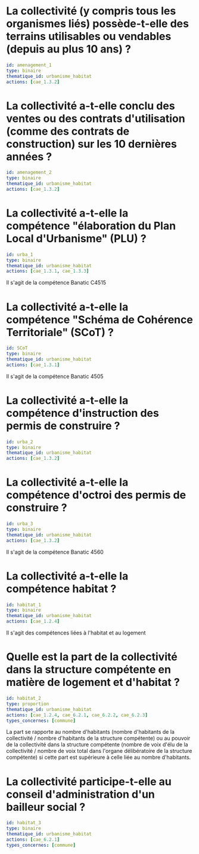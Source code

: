 # La collectivité (y compris tous les organismes liés) possède-t-elle des terrains utilisables ou vendables (depuis au plus 10 ans) ?
```yaml
id: amenagement_1
type: binaire
thematique_id: urbanisme_habitat
actions: [cae_1.3.2]
```

# La collectivité a-t-elle conclu des ventes ou des contrats d'utilisation (comme des contrats de construction) sur les 10 dernières années ?
```yaml
id: amenagement_2
type: binaire
thematique_id: urbanisme_habitat
actions: [cae_1.3.2]
```

# La collectivité a-t-elle la compétence "élaboration du Plan Local d'Urbanisme" (PLU) ?
```yaml
id: urba_1
type: binaire
thematique_id: urbanisme_habitat
actions: [cae_1.3.1, cae_1.3.3]
```
Il s'agit de la compétence Banatic C4515

# La collectivité a-t-elle la compétence "Schéma de Cohérence Territoriale" (SCoT) ?
```yaml
id: SCoT
type: binaire
thematique_id: urbanisme_habitat
actions: [cae_1.3.1]
```
Il s'agit de la compétence Banatic 4505

# La collectivité a-t-elle la compétence d'instruction des permis de construire ?
```yaml
id: urba_2
type: binaire
thematique_id: urbanisme_habitat
actions: [cae_1.3.2]
```

# La collectivité a-t-elle la compétence d'octroi des permis de construire ?
```yaml
id: urba_3
type: binaire
thematique_id: urbanisme_habitat
actions: [cae_1.3.2]
```
Il s'agit de la compétence Banatic 4560

# La collectivité a-t-elle la compétence habitat ?
```yaml
id: habitat_1
type: binaire
thematique_id: urbanisme_habitat
actions: [cae_1.2.4]
```
Il s'agit des compétences liées à l'habitat et au logement

# Quelle est la part de la collectivité dans la structure compétente en matière de logement et d'habitat ?
```yaml
id: habitat_2
type: proportion
thematique_id: urbanisme_habitat
actions: [cae_1.2.4, cae_6.2.1, cae_6.2.2, cae_6.2.3]
types_concernes: [commune]
```
La part se rapporte au nombre d'habitants (nombre d'habitants de la collectivité / nombre d'habitants de la structure compétente) ou au pouvoir de la collectivité dans la structure compétente (nombre de voix d'élu de la collectivité / nombre de voix total dans l'organe délibératoire de la structure compétente) si cette part est supérieure à celle liée au nombre d'habitants.

# La collectivité participe-t-elle au conseil d'administration d'un bailleur social ?
```yaml
id: habitat_3
type: binaire
thematique_id: urbanisme_habitat
actions: [cae_6.2.1]
types_concernes: [commune]
```

